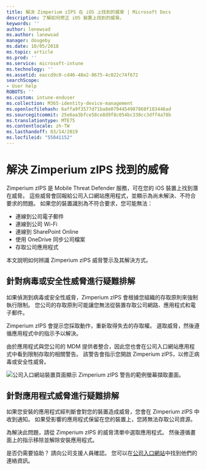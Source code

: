 ```yaml
---
title: 解決 Zimperium zIPS 在 iOS 上找到的威脅 | Microsoft Docs
description: 了解如何修正 iOS 裝置上找到的威脅。
keywords: ''
author: lenewsad
ms.author: lanewsad
manager: dougeby
ms.date: 10/05/2018
ms.topic: article
ms.prod: ''
ms.service: microsoft-intune
ms.technology: ''
ms.assetid: eaccd9c0-cd46-48e2-8675-4c022c74f672
searchScope:
- User help
ROBOTS: ''
ms.custom: intune-enduser
ms.collection: M365-identity-device-management
ms.openlocfilehash: 6affa9f3577d71ba8e0794454987860f183446ad
ms.sourcegitcommit: 25e6aa3bfce58ce8d9f8c054bc338cc3dff4a78b
ms.translationtype: MTE75
ms.contentlocale: zh-TW
ms.lasthandoff: 03/14/2019
ms.locfileid: "55841152"
---
```

# <a name="resolve-a-threat-found-by-zimperium-zips"></a>解決 Zimperium zIPS 找到的威脅

Zimperium zIPS 是 Mobile Threat Defender 服務，可在您的 iOS 裝置上找到潛在威脅。 這些威脅會回報給公司入口網站應用程式，並顯示為尚未解決、不符合要求的問題。 如果您的裝置識別為不符合要求，您可能無法：

* 連線到公司電子郵件
* 連線到公司 Wi-Fi
* 連線到 SharePoint Online
* 使用 OneDrive 同步公司檔案
* 存取公司應用程式

本文說明如何辨識 Zimperium zIPS 威脅警示及其解決方式。 

## <a name="troubleshoot-virus-or-security-threat"></a>針對病毒或安全性威脅進行疑難排解  
如果偵測到病毒或安全性威脅，Zimperium zIPS 會根據您組織的存取原則來強制執行限制。 您公司的存取原則可能讓您無法從裝置存取公司網路、應用程式和電子郵件。  

Zimperium zIPS 會提示您採取動作，重新取得失去的存取權。 選取威脅，然後遵循應用程式中的指示予以解決。

由於應用程式與您公司的 MDM 提供者整合，因此您也會在公司入口網站應用程式中看到限制存取的相關警告。 該警告會指示您開啟 Zimperium zIPS，以修正病毒或安全性威脅。  

  ![公司入口網站裝置頁面顯示 Zimperium zIPS 警告的範例螢幕擷取畫面。](./media/CP-lookout-virus-banner-1808.png)  
  
## <a name="troubleshoot-an-app-threat"></a>針對應用程式威脅進行疑難排解

如果您安裝的應用程式經判斷會對您的裝置造成威脅，您會在 Zimperium zIPS 中收到通知。 如果受影響的應用程式保留在您的裝置上，您將無法存取公司資源。  

為解決此問題，請從 Zimperium zIPS 的威脅清單中選取應用程式。 然後遵循畫面上的指示移除並解除安裝應用程式。  

是否仍需要協助？ 請向公司支援人員確認。 您可以在[公司入口網站](https://go.microsoft.com/fwlink/?linkid=2010980)中找到他們的連絡資訊。   
